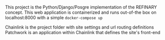 This project is the Python/Django/Posgre implementation of the REFINARY concept. This web application is containerized and runs out-of-the box on localhost:8000 with a simple `docker-compose up`

Chainlink is the project folder with site settings and url routing definitions
Patchwork is an application within Chainlink that defines the site's front-end